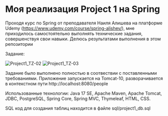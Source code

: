 # Моя реализация Project 1 на Spring

  Проходя курс по Spring от преподавателя Наиля Алишева на платформе Udemy (https://www.udemy.com/course/spring-alishev/), мне приходилось самостоятельно выполнять технические задания, совершенствуя свои навыки. Делюсь результатами выполнения в этом репозитории

Задание:

![Project1_TZ-02](https://user-images.githubusercontent.com/101993583/232074996-36901078-6b99-48b5-bee3-2a57be20997a.png)
![Project1_TZ-03](https://user-images.githubusercontent.com/101993583/232075020-a061c99c-a0c8-459d-a39d-b6dc6fccb17e.png)

  Задание было выполнено полностью в соотвествии с поставленными требованиями. Приложение запускается на Tomcat-10, разворачивается в контекстном пути http://localhost:8080/people

  Использованные технологии: Java 17 SE, Apache Maven, Apache Tomcat, JDBC, PostgreSQL, Spring Core, Spring MVC, Thymeleaf, HTML, CSS.

  SQL код для создания таблиц находится в файле sql/project1_db.sql
